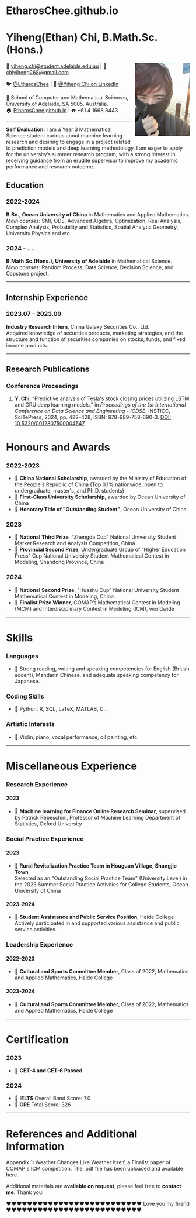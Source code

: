 # EtharosChee.github.io

# Yiheng(Ethan) Chi, B.Math.Sc.(Hons.)

<!-- 将照片放在右上角 -->
<div style="float: right; margin: 0 0 10px 10px;">
  <img src="photo_Glenelg.jpg" alt="Yiheng (Ethan) Chi" width="150" />
</div>

📧 [yiheng.chi@student.adelaide.edu.au](mailto:yiheng.chi@student.adelaide.edu.au) | 
📧 [chiyiheng268@gmail.com](mailto:chiyiheng268@gmail.com)

🐦 [@EtharosChee](https://x.com/EtharosChee) | 
🔗 [@Yiheng Chi on LinkedIn](https://www.linkedin.com/in/yiheng-chi-4757a2321/)

📍 School of Computer and Mathematical Sciences, University of Adelaide, SA 5005, Australia.  
🏠 [EtharosChee.github.io](https://EtharosChee.github.io) | ☎️ +61 4 1668 8443

---
**Self Evaluation:** I am a Year 3 Mathematical Science student curious about machine learning research and desiring to
engage in a project related to prediction models and deep learning methodology. I am eager to apply for the university’s
summer research program, with a strong interest in receiving guidance from an erudite supervisor to improve my
academic performance and research outcome.

## Education

### 2022-2024
**B.Sc., Ocean University of China** in Mathematics and Applied Mathematics.  
*Main courses*: SMI, ODE, Advanced Algebra, Optimization, Real Analysis, Complex Analysis, Probability and Statistics, Spatial Analytic Geometry, University Physics and etc.

### 2024 - \.\.\.\.
**B.Math.Sc.(Hons.), University of Adelaide** in Mathematical Science.  
*Main courses*: Random Process, Data Science, Decision Science, and Capstone project.

---

## Internship Experience

### 2023.07 – 2023.09
**Industry Research Intern**, China Galaxy Securities Co., Ltd.  
Acquired knowledge of securities products, marketing strategies, and the structure and function of securities companies on stocks, funds, and fixed income products.

---

## Research Publications

### Conference Proceedings

1. **Y. Chi**, “Predictive analysis of Tesla's stock closing prices utilizing LSTM and GRU deep learning models,” in *Proceedings of the 1st International Conference on Data Science and Engineering - ICDSE*, INSTICC, SciTePress, 2024, pp. 422–428, ISBN: 978-989-758-690-3. [DOI: 10.5220/0012807500004547](https://doi.org/10.5220/0012807500004547).
# Honours and Awards

### 2022-2023
- 🏅 **China National Scholarship**, awarded by the Ministry of Education of the People's Republic of China (Top 0.1% nationwide, open to undergraduate, master's, and Ph.D. students)
- 🏅 **First-Class University Scholarship**, awarded by Ocean University of China
- 🏅 **Honorary Title of "Outstanding Student"**, Ocean University of China

### 2023
- 🏅 **National Third Prize**, "Zhengda Cup" National University Student Market Research and Analysis Competition, China
- 🏅 **Provincial Second Prize**, Undergraduate Group of "Higher Education Press" Cup National University Student Mathematical Contest in Modeling, Shandong Province, China

### 2024
- 🏅 **National Second Prize**, "Huashu Cup" National University Student Mathematical Contest in Modeling, China
- 🏅 **Finalist Prize Winner**, COMAP’s Mathematical Contest in Modeling (MCM) and Interdisciplinary Contest in Modeling (ICM), worldwide

---

# Skills

### Languages
- 🏅 Strong reading, writing and speaking competencies for English (British accent), Mandarin Chinese, and adequate speaking competency for Japanese.

### Coding Skills
- 🏅 Python, R, SQL, LaTeX, MATLAB, C…

### Artistic Interests
- 🏅 Violin, piano, vocal performance, oil painting, etc.

---

# Miscellaneous Experience

### Research Experience

#### 2023
- 🏅 **Machine learning for Finance Online Research Seminar**, supervised by Patrick Rebeschini, Professor of Machine Learning Department of Statistics, Oxford University

### Social Practice Experience

#### 2023
- 🏅 **Rural Revitalization Practice Team in Houguan Village, Shangjie Town**  
  Selected as an "Outstanding Social Practice Team" (University Level) in the 2023 Summer Social Practice Activities for College Students, Ocean University of China

#### 2023-2024
- 🏅 **Student Assistance and Public Service Position**, Haide College  
  Actively participated in and supported various assistance and public service activities.

### Leadership Experience

#### 2022-2023
- 🏅 **Cultural and Sports Committee Member**, Class of 2022, Mathematics and Applied Mathematics, Haide College

#### 2023-2024
- 🏅 **Cultural and Sports Committee Member**, Class of 2022, Mathematics and Applied Mathematics, Haide College

---

# Certification

### 2023
- 🏅 **CET-4 and CET-6 Passed**

### 2024
- 🏅 **IELTS** Overall Band Score: 7.0
- 🏅 **GRE** Total Score: 326

---

# References and Additional Information

Appendix 1: Weather Changes Like Weather Itself, a Finalist paper of COMAP's ICM competition. The .pdf file has been uploaded and available here.



Additional materials are **available on request**, please feel free to **contact me**. Thank you!

❤❤❤❤❤❤❤❤❤❤❤❤❤❤❤❤❤❤❤❤❤❤❤❤❤❤
Love you my friend
❤❤❤❤❤❤❤❤❤❤❤❤❤❤❤❤❤❤❤❤❤❤❤❤❤❤
